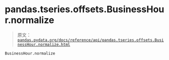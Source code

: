 # pandas.tseries.offsets.BusinessHour.normalize

> 原文：[`pandas.pydata.org/docs/reference/api/pandas.tseries.offsets.BusinessHour.normalize.html`](https://pandas.pydata.org/docs/reference/api/pandas.tseries.offsets.BusinessHour.normalize.html)

```py
BusinessHour.normalize
```
